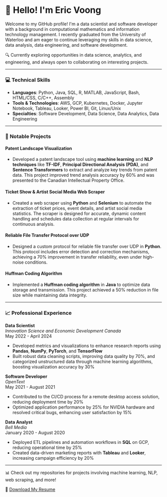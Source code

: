 # 👋 Hello! I'm Eric Voong
Welcome to my GitHub profile! I'm a data scientist and software developer with a background in computational mathematics and information technology management. I recently graduated from the University of Waterloo and am eager to continue leveraging my skills in data science, data analysis, data engineering, and software development.

🔍 Currently exploring opportunities in data science, analytics, and engineering, and always open to collaborating on interesting projects.

---

### 💻 **Technical Skills**
- **Languages**: Python, Java, SQL, R, MATLAB, JavaScript, Bash, HTML/CSS, C/C++, Assembly
- **Tools & Technologies**: AWS, GCP, Kubernetes, Docker, Jupyter Notebook, Tableau, Looker, Power BI, Git, Linux/Unix
- **Specialties**:  Software Development, Data Science, Data Analytics, Data Engineering

---

### 🌟 **Notable Projects**

#### **Patent Landscape Visualization**
- Developed a patent landscape tool using **machine learning** and **NLP techniques** like **TF-IDF**, **Principal Directional Analysis (PDA)**, and **Sentence Transformers** to extract and analyze key trends from patent data. This project improved trend analysis accuracy by 60% and was presented to the Canadian Intellectual Property Office.

#### **Ticket Show & Artist Social Media Web Scraper**
- Created a web scraper using **Python** and **Selenium** to automate the extraction of ticket prices, event details, and artist social media statistics. The scraper is designed for accurate, dynamic content handling and schedules data collection at regular intervals for continuous analysis.

#### **Reliable File Transfer Protocol over UDP**
- Designed a custom protocol for reliable file transfer over UDP in **Python**. This protocol includes error detection and correction mechanisms, achieving a 70% improvement in transfer reliability, even under high-noise conditions.

#### **Huffman Coding Algorithm**
- Implemented a **Huffman coding algorithm** in **Java** to optimize data storage and transmission. This project achieved a 50% reduction in file size while maintaining data integrity.

---

### 📈 **Professional Experience**

**Data Scientist**  
*Innovation Science and Economic Development Canada*  
May 2022 - April 2024  
- Developed metrics and visualizations to enhance research reports using **Pandas**, **NumPy**, **PyTorch**, and **TensorFlow**
- Built robust data cleaning scripts, improving data quality by 70%, and categorized unstructured data through machine learning algorithms, boosting visualization accuracy by 30%

**Software Developer**  
*OpenText*  
May 2021 - August 2021  
- Contributed to the CI/CD process for a remote desktop access solution, reducing deployment time by 20%
- Optimized application performance by 25% for NVIDIA hardware and resolved critical bugs, enhancing user satisfaction by 15%

**Data Analyst**  
*Bell Media*  
January 2020 - August 2020  
- Deployed ETL pipelines and automation workflows in **SQL** on GCP, reducing operational time by 25%
- Created data-driven marketing reports with **Tableau** and **Looker**, increasing campaign efficiency by 20%

---
📊 Check out my repositories for projects involving machine learning, NLP, web scraping, and more!


📄 [Download My Resume](Eric_Voong_Resume.pdf)

